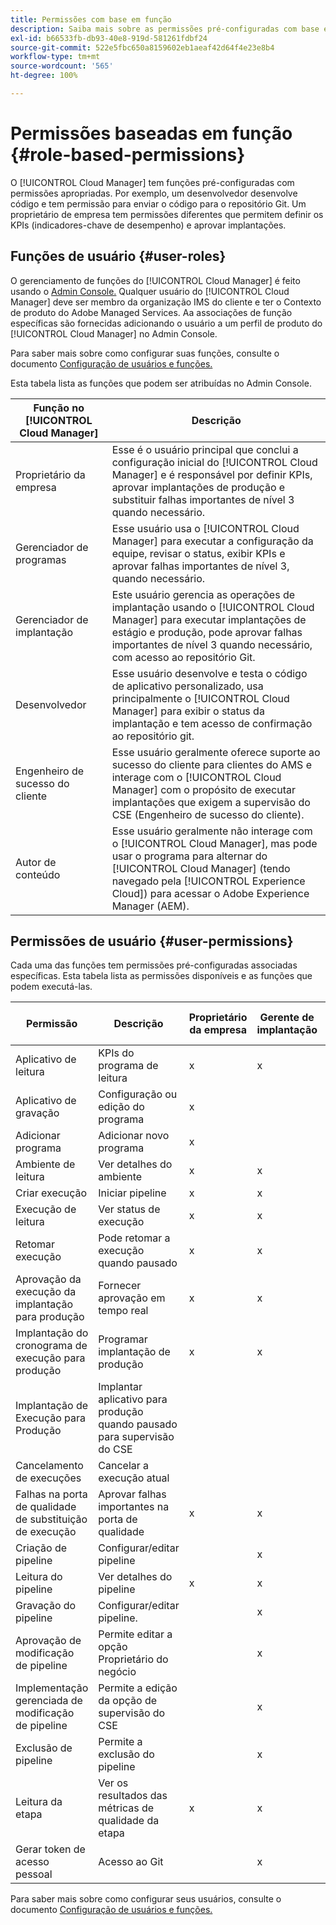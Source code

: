 ```yaml
---
title: Permissões com base em função
description: Saiba mais sobre as permissões pré-configuradas com base em funções do Cloud Manager para gerenciar o acesso aos recursos da nuvem.
exl-id: b66533fb-db93-40e8-919d-581261fdbf24
source-git-commit: 522e5fbc650a8159602eb1aeaf42d64f4e23e8b4
workflow-type: tm+mt
source-wordcount: '565'
ht-degree: 100%

---
```



# Permissões baseadas em função {#role-based-permissions}

O [!UICONTROL Cloud Manager] tem funções pré-configuradas com permissões apropriadas. Por exemplo, um desenvolvedor desenvolve código e tem permissão para enviar o código para o repositório Git. Um proprietário de empresa tem permissões diferentes que permitem definir os KPIs (indicadores-chave de desempenho) e aprovar implantações.

## Funções de usuário {#user-roles}

O gerenciamento de funções do [!UICONTROL Cloud Manager] é feito usando o [Admin Console.](https://helpx.adobe.com/br/enterprise/using/admin-console.html) Qualquer usuário do [!UICONTROL Cloud Manager] deve ser membro da organização IMS do cliente e ter o Contexto de produto do Adobe Managed Services. Aa associações de função específicas são fornecidas adicionando o usuário a um perfil de produto do [!UICONTROL Cloud Manager] no Admin Console.

Para saber mais sobre como configurar suas funções, consulte o documento [Configuração de usuários e funções.](/help/requirements/users-and-roles.md)

Esta tabela lista as funções que podem ser atribuídas no Admin Console.

| Função no [!UICONTROL Cloud Manager] | Descrição |
|---|---|
| Proprietário da empresa | Esse é o usuário principal que conclui a configuração inicial do [!UICONTROL Cloud Manager] e é responsável por definir KPIs, aprovar implantações de produção e substituir falhas importantes de nível 3 quando necessário. |
| Gerenciador de programas | Esse usuário usa o [!UICONTROL Cloud Manager] para executar a configuração da equipe, revisar o status, exibir KPIs e aprovar falhas importantes de nível 3, quando necessário. |
| Gerenciador de implantação | Este usuário gerencia as operações de implantação usando o [!UICONTROL Cloud Manager] para executar implantações de estágio e produção, pode aprovar falhas importantes de nível 3 quando necessário, com acesso ao repositório Git. |
| Desenvolvedor | Esse usuário desenvolve e testa o código de aplicativo personalizado, usa principalmente o [!UICONTROL Cloud Manager] para exibir o status da implantação e tem acesso de confirmação ao repositório git. |
| Engenheiro de sucesso do cliente | Esse usuário geralmente oferece suporte ao sucesso do cliente para clientes do AMS e interage com o [!UICONTROL Cloud Manager] com o propósito de executar implantações que exigem a supervisão do CSE (Engenheiro de sucesso do cliente). |
| Autor de conteúdo | Esse usuário geralmente não interage com o [!UICONTROL Cloud Manager], mas pode usar o programa para alternar do [!UICONTROL Cloud Manager] (tendo navegado pela [!UICONTROL Experience Cloud]) para acessar o Adobe Experience Manager (AEM). |

## Permissões de usuário {#user-permissions}

Cada uma das funções tem permissões pré-configuradas associadas específicas. Esta tabela lista as permissões disponíveis e as funções que podem executá-las.


| Permissão | Descrição | Proprietário da empresa | Gerente de implantação | Gerente de programas | Desenvolvedor | CSE |
|--- |--- |--- |--- |--- |--- |--- |
| Aplicativo de leitura | KPIs do programa de leitura | x | x | x | x | x |
| Aplicativo de gravação | Configuração ou edição do programa | x |  |  |  |  |
| Adicionar programa | Adicionar novo programa | x |  |  |  |  |
| Ambiente de leitura | Ver detalhes do ambiente | x | x | x | x | x |
| Criar execução | Iniciar pipeline | x | x | x |  |  |
| Execução de leitura | Ver status de execução | x | x | x | x | x |
| Retomar execução | Pode retomar a execução quando pausado | x | x | x |  | x |
| Aprovação da execução da implantação para produção | Fornecer aprovação em tempo real | x | x | x |  |  |
| Implantação do cronograma de execução para produção | Programar implantação de produção | x | x | x |  | x |
| Implantação de Execução para Produção | Implantar aplicativo para produção quando pausado para supervisão do CSE |  |  |  |  | x |
| Cancelamento de execuções | Cancelar a execução atual |  |  | x |  |  |
| Falhas na porta de qualidade de substituição de execução | Aprovar falhas importantes na porta de qualidade | x | x | x |  |  |
| Criação de pipeline | Configurar/editar pipeline |  | x |  |  |  |
| Leitura do pipeline | Ver detalhes do pipeline | x | x | x | x | x |
| Gravação do pipeline | Configurar/editar pipeline. |  | x |  |  |  |
| Aprovação de modificação de pipeline | Permite editar a opção Proprietário do negócio |  | x |  |  |  |
| Implementação gerenciada de modificação de pipeline | Permite a edição da opção de supervisão do CSE |  | x |  |  |  |
| Exclusão de pipeline | Permite a exclusão do pipeline |  | x |  |  |  |
| Leitura da etapa | Ver os resultados das métricas de qualidade da etapa | x | x | x | x | x |
| Gerar token de acesso pessoal | Acesso ao Git |  | x |  | x |  |

Para saber mais sobre como configurar seus usuários, consulte o documento [Configuração de usuários e funções.](/help/requirements/users-and-roles.md)
